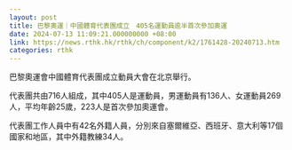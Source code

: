 ```yaml
---
layout: post
title: 巴黎奧運｜中國體育代表團成立　405名運動員逾半首次參加奧運
date: 2024-07-13 11:09:21.000000000 +08:00
link: https://news.rthk.hk/rthk/ch/component/k2/1761428-20240713.htm
categories: rthk
---
```


巴黎奧運會中國體育代表團成立動員大會在北京舉行。

代表團共由716人組成，其中405人是運動員，男運動員有136人、女運動員269人，平均年齡25歲，223人是首次參加奧運會。

代表團工作人員中有42名外籍人員，分別來自塞爾維亞、西班牙、意大利等17個國家和地區，其中外籍教練34人。
